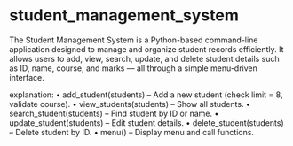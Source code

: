# student_management_system
The Student Management System is a Python-based command-line application designed to manage and organize student records efficiently. It allows users to add, view, search, update, and delete student details such as ID, name, course, and marks — all through a simple menu-driven interface.


explanation:
• add_student(students) – Add a new student (check limit = 8, validate course). 
• view_students(students) – Show all students. 
• search_student(students) – Find student by ID or name. 
• update_student(students) – Edit student details. 
• delete_student(students) – Delete student by ID. 
• menu() – Display menu and call functions.

